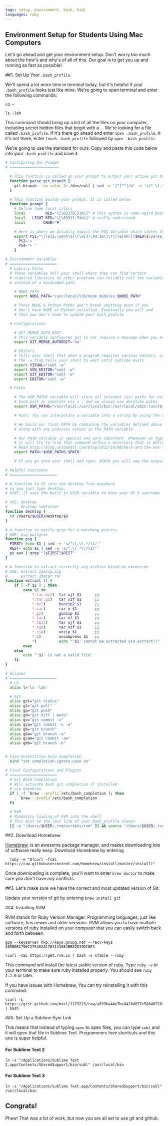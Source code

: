 ```yaml
---
tags: setup, environment, bash, kids
languages: ruby
---
```


## Environment Setup for Students Using Mac Computers
Let's go ahead and get your environment setup. Don't worry too much about the how's and why's of all of this. Our goal is to get you up and running as fast as possible!

##1. Set Up Your `.bash_profile`.

We'll spend a lot more time in terminal today, but it's helpful if your `.bash_profile` looks just like mine. We're going to open terminal and enter the following commands:

`cd ~`

`ls -lah`

This command should bring up a list of all the files on your computer, including secret hidden files that begin with a `.`. We're looking for a file called `.bash_profile`. 
If it's there go ahead and enter `open .bash_profile`. 
It it's not there, enter `touch .bash_profile` followed by `open .bash_profile`.

We're going to use the standard for ours. Copy and paste this code below into your `.bash_profile` and save it. 

```bash
# Configuring Our Prompt
# ======================

  # This function is called in your prompt to output your active git branch.
  function parse_git_branch {
    git branch --no-color 2> /dev/null | sed -e '/^[^*]/d' -e 's/* \(.*\)/ (\1)/'
  }

  # This function builds your prompt. It is called below
  function prompt {
    # Define some local colors
    local         RED="\[\033[0;31m\]" # This syntax is some weird bash color thing I never
    local   LIGHT_RED="\[\033[1;31m\]" # really understood
    local        CHAR="♥"

    # Here is where we actually export the PS1 Variable which stores the text for your prompt
    export PS1="\[\e]2;\u@\h\a[\[\e[37;44;1m\]\t\[\e[0m\]]$RED\$(parse_git_branch) \[\e[32m\]\W\[\e[0m\]\n\[\e[0;31m\]$CHAR \[\e[0m\]"
      PS2='> '
      PS4='+ '
    }

# Environment Variables
# =====================
  # Library Paths
  # These variables tell your shell where they can find certain
  # required libraries so other programs can reliably call the variable name
  # instead of a hardcoded path.

    # NODE_PATH
    export NODE_PATH="/usr/local/lib/node_modules:$NODE_PATH"

    # Those NODE & Python Paths won't break anything even if you
    # don't have NODE or Python installed. Eventually you will and
    # then you don't have to update your bash_profile

  # Configurations

    # GIT_MERGE_AUTO_EDIT
    # This variable configures git to not require a message when you merge.
    export GIT_MERGE_AUTOEDIT='no'

    # Editors
    # Tells your shell that when a program requires various editors, use sublime.
    # The -w flag tells your shell to wait until sublime exits
    export VISUAL="subl -w"
    export SVN_EDITOR="subl -w"
    export GIT_EDITOR="subl -w"
    export EDITOR="subl -w"

  # Paths

    # The USR_PATHS variable will store all relevant /usr paths for easier usage
    # Each path is seperate via a : and we always use absolute paths.
    export USR_PATHS="/usr/local:/usr/local/bin:/usr/local/sbin:/usr/bin"

    # Hint: You can interpolate a variable into a string by using the $VARIABLE notation as below.

    # We build our final PATH by combining the variables defined above
    # along with any previous values in the PATH variable.

    # Our PATH variable is special and very important. Whenever we type a command into our shell,
    # it will try to find that command within a directory that is defined in our PATH.
    # Read http://blog.seldomatt.com/blog/2012/10/08/bash-and-the-one-true-path/ for more on that.
    export PATH="$USR_PATHS:$PATH"

    # If you go into your shell and type: $PATH you will see the output of your current path.

# Helpful Functions
# =====================

# A function to CD into the desktop from anywhere
# so you just type desktop.
# HINT: It uses the built in USER variable to know your OS X username

# USE: desktop
#      desktop subfolder
function desktop {
  cd /Users/$USER/Desktop/$@
}

# A function to easily grep for a matching process
# USE: psg postgres
function psg {
  FIRST=`echo $1 | sed -e 's/^\(.\).*/\1/'`
  REST=`echo $1 | sed -e 's/^.\(.*\)/\1/'`
  ps aux | grep "[$FIRST]$REST"
}

# A function to extract correctly any archive based on extension
# USE: extract imazip.zip
#      extract imatar.tar
function extract () {
    if [ -f $1 ] ; then
        case $1 in
            *.tar.bz2)  tar xjf $1      ;;
            *.tar.gz)   tar xzf $1      ;;
            *.bz2)      bunzip2 $1      ;;
            *.rar)      rar x $1        ;;
            *.gz)       gunzip $1       ;;
            *.tar)      tar xf $1       ;;
            *.tbz2)     tar xjf $1      ;;
            *.tgz)      tar xzf $1      ;;
            *.zip)      unzip $1        ;;
            *.Z)        uncompress $1   ;;
            *)          echo "'$1' cannot be extracted via extract()" ;;
        esac
    else
        echo "'$1' is not a valid file"
    fi
}

# Aliases
# =====================
  # LS
  alias l='ls -lah'

  # Git
  alias gst="git status"
  alias gl="git pull"
  alias gp="git push"
  alias gd="git diff | mate"
  alias gc="git commit -v"
  alias gca="git commit -v -a"
  alias gb="git branch"
  alias gba="git branch -a"
  alias gcam="git commit -am"
  alias gbb="git branch -b"


# Case-Insensitive Auto Completion
  bind "set completion-ignore-case on" 

# Final Configurations and Plugins
# =====================
  # Git Bash Completion
  # Will activate bash git completion if installed
  # via homebrew
  if [ -f `brew --prefix`/etc/bash_completion ]; then
    . `brew --prefix`/etc/bash_completion
  fi

  # RVM
  # Mandatory loading of RVM into the shell
  # This must be the last line of your bash_profile always
  [[ -s "/Users/$USER/.rvm/scripts/rvm" ]] && source "/Users/$USER/.rvm/scripts/rvm"  # This loads RVM into a shell session.
```

##2. Download Homebrew 

[Homebrew](http://brew.sh/.). is an awesome package manager, and makes downloading lots of software really easy. Download Homebrew by entering 
```
  ruby -e "$(curl -fsSL https://raw.githubusercontent.com/Homebrew/install/master/install)"
```

Once downloading is complete, you'll want to enter `brew doctor` to make sure you don't have any conflicts.

##3. Let's make sure we have the correct and most updated version of Git.

Update your version of git by entering `brew install git`

##4. Installing RVM

RVM stands for Ruby Version Manager. Programming languages, just like software, has newer and older versions. RVM allows you to have multiple versions of ruby installed on your computer that you can easily switch back and forth between. 

```
gpg --keyserver hkp://keys.gnupg.net --recv-keys 409B6B1796C275462A1703113804BB82D39DC0E3

\curl -sSL https://get.rvm.io | bash -s stable --ruby
```

This command will install the latest stable version of ruby. Type `ruby -v` in your terminal to make sure ruby installed properly. You should see `ruby 2.2.0` or later.

If you have issues with Homebrew, You can try reinstalling it with this command:
```
\curl -L https://gist.github.com/mxcl/1173223/raw/a833ba44e7be8428d877e58640720ff43c59dbad/uninstall_homebrew.sh | bash
```

##5. Set Up a Sublime Sym Link

This means that instead of typing `open` to open files, you can type `subl` and it will open that file in Sublime Text. Programmers love shortcuts and this one is super helpful.

#### For Sublime Text 2
```
ln -s "/Applications/Sublime Text 2.app/Contents/SharedSupport/bin/subl" /usr/local/bin
```

#### For Sublime Text 3
```
ln -s "/Applications/Sublime Text.app/Contents/SharedSupport/bin/subl" /usr/local/bin
```

## Congrats! 

Phew! That was a lot of work, but now you are all set to use git and github.





